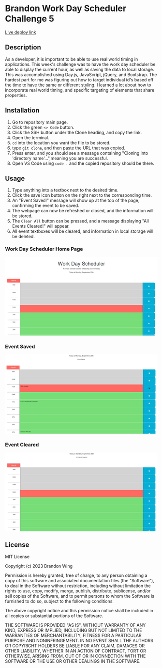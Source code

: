 # Brandon Work Day Scheduler Challenge 5

[Live deploy link](https://bwing2.github.io/brandon-work-day-scheduler-challenge-5/)

## Description

As a developer, it is important to be able to use real world timing in applications. This week's challenge was to have the work day scheduler be able to display the current hour, as well as saving the data to local storage. This was accomplished using Day.js, JavaScript, jQuery, and Bootstrap. The hardest part for me was figuring out how to target individual id's based off the time to have the same or different styling. I learned a lot about how to incorporate real world timing, and specific targeting of elements that share properties.

## Installation

1. Go to repository main page.
2. Click the green `<> Code` button.
3. Click the SSH button under the Clone heading, and copy the link.
4. Open the terminal.
5. `cd` into the location you want the file to be stored.
6. type `git clone`, and then paste the URL that was copied.
7. Press enter, and you should see a message containing "Cloning into 'directory name'...",meaning you are successful.
8. Open VS Code using `code .` and the copied repository should be there.

## Usage

1. Type anything into a textbox next to the desired time.
2. Click the save icon button on the right next to the corresponding time.
3. An "Event Saved!" message will show up at the top of the page, confirming the event to be saved.
4. The webpage can now be refreshed or closed, and the information will be stored.
5. The `Clear All` button can be pressed, and a message displaying "All Events Cleared!" will appear.
6. All event textboxes will be cleared, and information in local storage will be deleted.

### Work Day Scheduler Home Page

![Work Day Scheduler Home Page](assets/images/events-homepage.png)

### Event Saved

![Event Saved](assets/images/event-saved.png)

### Event Cleared

![Event Cleared](assets/images/events-cleared.png)

## License

MIT License

Copyright (c) 2023 Brandon Wing

Permission is hereby granted, free of charge, to any person obtaining a copy of this software and associated documentation files (the "Software"), to deal in the Software without restriction, including without limitation the rights to use, copy, modify, merge, publish, distribute, sublicense, and/or sell copies of the Software, and to permit persons to whom the Software is furnished to do so, subject to the following conditions:

The above copyright notice and this permission notice shall be included in all copies or substantial portions of the Software.

THE SOFTWARE IS PROVIDED "AS IS", WITHOUT WARRANTY OF ANY KIND, EXPRESS OR IMPLIED, INCLUDING BUT NOT LIMITED TO THE WARRANTIES OF MERCHANTABILITY, FITNESS FOR A PARTICULAR PURPOSE AND NONINFRINGEMENT. IN NO EVENT SHALL THE AUTHORS OR COPYRIGHT HOLDERS BE LIABLE FOR ANY CLAIM, DAMAGES OR OTHER LIABILITY, WHETHER IN AN ACTION OF CONTRACT, TORT OR OTHERWISE, ARISING FROM, OUT OF OR IN CONNECTION WITH THE SOFTWARE OR THE USE OR OTHER DEALINGS IN THE SOFTWARE.
